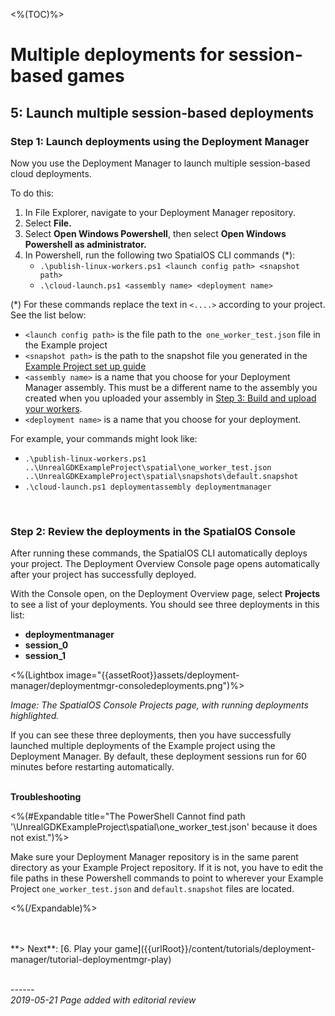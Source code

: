 <%(TOC)%>
# Multiple deployments for session-based games
## 5: Launch multiple session-based deployments

### Step 1: Launch deployments using the Deployment Manager

Now you use the Deployment Manager to launch multiple session-based cloud deployments. 

To do this: 

1. In File Explorer, navigate to your Deployment Manager repository.
1. Select **File.**
1. Select **Open Windows Powershell**, then select **Open Windows Powershell as administrator.**
1. In Powershell, run the following two SpatialOS CLI commands (*): 
	* `.\publish-linux-workers.ps1 <launch config path> <snapshot path>`
	* `.\cloud-launch.ps1 <assembly name> <deployment name>`

(*) For these commands replace the text in `<....>` according to your project. See the list below:

* `<launch config path>` is the file path to the` one_worker_test.json` file in the Example project
* `<snapshot path>` is the path to the snapshot file you generated in the [Example Project set up guide]({{urlRoot}}/content/get-started/example-project/exampleproject-local-deployment)
*  `<assembly name>` is a name that you choose for your Deployment Manager assembly. This must be a different name to the assembly you created when you uploaded your assembly in [Step 3: Build and upload your workers]({{urlRoot}}/content/tutorials/deployment-manager/tutorial-deploymentmgr-workers#tutorial-deploymentmgr-workers#step-2-upload-your-worker-assemblies).
* `<deployment name>` is a name that you choose for your deployment. 

For example, your commands might look like: 

* `.\publish-linux-workers.ps1 ..\UnrealGDKExampleProject\spatial\one_worker_test.json ..\UnrealGDKExampleProject\spatial\snapshots\default.snapshot`
* `.\cloud-launch.ps1 deploymentassembly deploymentmanager`

</br>

### Step 2: Review the deployments in the SpatialOS Console

After running these commands, the SpatialOS CLI automatically deploys your project. The Deployment Overview Console page opens automatically after your project has successfully deployed.

With the Console open, on the Deployment Overview page, select **Projects** to see a list of your deployments. You should see three deployments in this list: 

* **deploymentmanager**
* **session_0**
* **session_1**

<%(Lightbox image="{{assetRoot}}assets/deployment-manager/deploymentmgr-consoledeployments.png")%><br/>

_Image: The SpatialOS Console Projects page,  with running deployments highlighted._

If you can see these three deployments, then you have successfully launched multiple deployments of the Example project using the Deployment Manager. By default, these deployment sessions run for 60 minutes before restarting automatically. 
</br>
</br>

**Troubleshooting**</br>

<%(#Expandable title="The PowerShell Cannot find path '\UnrealGDKExampleProject\spatial\one_worker_test.json' because it does not exist.")%>

Make sure your Deployment Manager repository is in the same parent directory as your Example Project repository. If it is not, you have to edit the file paths in these Powershell commands to point to wherever your Example Project `one_worker_test.json` and `default.snapshot` files are located. 

<%(/Expandable)%>

</br>
</br>
**> Next**: [6. Play your game]({{urlRoot}}/content/tutorials/deployment-manager/tutorial-deploymentmgr-play)



<br/>------<br/>
_2019-05-21 Page added with editorial review_
